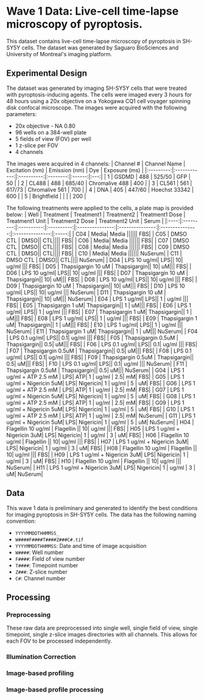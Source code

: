 # Wave 1 Data: Live-cell time-lapse microscopy of pyroptosis.

This dataset contains live-cell time-lapse microscopy of pyroptosis in SH-SY5Y cells.
The dataset was generated by Saguaro BioSciences and University of Montreal's imaging platform.

## Experimental Design
The dataset was generated by imaging SH-SY5Y cells that were treated with pyroptosis-inducing agents.
The cells were imaged every 3 hours for 48 hours using a 20x objective on a Yokogawa CQ1 cell voyager spinning disk confocal microscope.
The images were acquired with the following parameters:
* 20x objective - NA 0.80
* 96 wells on a 384-well plate
* 5 fields of view (FOV) per well
* 1 z-slice per FOV
* 4 channels

The images were acquired in 4 channels:
| Channel # | Channel Name | Excitation (nm) | Emission (nm) | Dye | Exposure (ms) |
|:---------:|:------------:|:----------:|:--------:|:------:|:---:|
| 1 | GSDMD | 488 | 525/50 | GFP | 50 |
| 2 | CL488 | 488 | 685/40 | Chromalive 488 | 400 |
| 3 | CL561 | 561 | 617/73 | Chromalive 561 | 700 |
| 4 | DNA | 405 | 447/60 | Hoechst 33342 | 600 |
| 5 | Brightfield | | | | 200 |

The following treatments were applied to the cells, a plate map is provided below:
| Well | Treatment | Treatment1 | Treatment2 | Treatment1 Dose | Treatment1 Unit | Treatment2 Dose | Treatment2 Unit | Serum |
|:----:|:---------:|:----------:|:----------:|:---------------:|:---------------:|:---------------:|:---------------:|:-----:|
| C04 | Media| Media |||||| FBS|
| C05 | DMSO CTL | DMSO|| CTL|||| FBS|
| C06 | Media| Media |||||| FBS|
| C07 | DMSO CTL | DMSO|| CTL|||| FBS|
| C08 | Media| Media |||||| FBS|
| C09 | DMSO CTL | DMSO|| CTL|||| FBS|
| C10 | Media| Media |||||| NuSerum|
| C11 | DMSO CTL | DMSO|| CTL|||| NuSerum|
| D04 | LPS 10 ug/ml| LPS|| 10| ug/ml ||| FBS|
| D05 | Thapsigargin 10 uM | Thapsigargin|| 10| uM||| FBS|
| D06 | LPS 10 ug/ml| LPS|| 10| ug/ml ||| FBS|
| D07 | Thapsigargin 10 uM | Thapsigargin|| 10| uM||| FBS|
| D08 | LPS 10 ug/ml| LPS|| 10| ug/ml ||| FBS|
| D09 | Thapsigargin 10 uM | Thapsigargin|| 10| uM||| FBS|
| D10 | LPS 10 ug/ml| LPS|| 10| ug/ml ||| NuSerum|
| D11 | Thapsigargin 10 uM | Thapsigargin|| 10| uM||| NuSerum|
| E04 | LPS 1 ug/ml| LPS|| 1 | ug/ml ||| FBS|
| E05 | Thapsigargin 1 uM| Thapsigargin|| 1 | uM||| FBS|
| E06 | LPS 1 ug/ml| LPS|| 1 | ug/ml ||| FBS|
| E07 | Thapsigargin 1 uM| Thapsigargin|| 1 | uM||| FBS|
| E08 | LPS 1 ug/ml| LPS|| 1 | ug/ml ||| FBS|
| E09 | Thapsigargin 1 uM| Thapsigargin|| 1 | uM||| FBS|
| E10 | LPS 1 ug/ml| LPS|| 1 | ug/ml ||| NuSerum|
| E11 | Thapsigargin 1 uM| Thapsigargin|| 1 | uM||| NuSerum|
| F04 | LPS 0.1 ug/ml| LPS|| 0.1| ug/ml ||| FBS|
| F05 | Thapsigargin 0.5uM | Thapsigargin|| 0.5| uM||| FBS|
| F06 | LPS 0.1 ug/ml| LPS|| 0.1| ug/ml ||| FBS|
| F07 | Thapsigargin 0.5uM | Thapsigargin|| 0.5| uM||| FBS|
| F08 | LPS 0.1 ug/ml| LPS|| 0.1| ug/ml ||| FBS|
| F09 | Thapsigargin 0.5uM | Thapsigargin|| 0.5| uM||| FBS|
| F10 | LPS 0.1 ug/ml| LPS|| 0.1| ug/ml ||| NuSerum|
| F11 | Thapsigargin 0.5uM | Thapsigargin|| 0.5| uM||| NuSerum|
| G04 | LPS 1 ug/ml + ATP 2.5 mM | LPS| ATP| 1 | ug/ml | 2.5| mM| FBS|
| G05 | LPS 1 ug/ml + Nigericin 5uM| LPS| Nigericin| 1 | ug/ml | 5 | uM| FBS|
| G06 | LPS 1 ug/ml + ATP 2.5 mM | LPS| ATP| 1 | ug/ml | 2.5| mM| FBS|
| G07 | LPS 1 ug/ml + Nigericin 5uM| LPS| Nigericin| 1 | ug/ml | 5 | uM| FBS|
| G08 | LPS 1 ug/ml + ATP 2.5 mM | LPS| ATP| 1 | ug/ml | 2.5| mM| FBS|
| G09 | LPS 1 ug/ml + Nigericin 5uM| LPS| Nigericin| 1 | ug/ml | 5 | uM| FBS|
| G10 | LPS 1 ug/ml + ATP 2.5 mM | LPS| ATP| 1 | ug/ml | 2.5| mM| NuSerum|
| G11 | LPS 1 ug/ml + Nigericin 5uM| LPS| Nigericin| 1 | ug/ml | 5 | uM| NuSerum|
| H04 | Flagellin 10 ug/ml | Flagellin || 10| ug/ml ||| FBS|
| H05 | LPS 1 ug/ml + Nigericin 3uM| LPS| Nigericin| 1 | ug/ml | 3 | uM| FBS|
| H06 | Flagellin 10 ug/ml | Flagellin || 10| ug/ml ||| FBS|
| H07 | LPS 1 ug/ml + Nigericin 3uM| LPS| Nigericin| 1 | ug/ml | 3 | uM| FBS|
| H08 | Flagellin 10 ug/ml | Flagellin || 10| ug/ml ||| FBS|
| H09 | LPS 1 ug/ml + Nigericin 3uM| LPS| Nigericin| 1 | ug/ml | 3 | uM| FBS|
| H10 | Flagellin 10 ug/ml | Flagellin || 10| ug/ml ||| NuSerum|
| H11 | LPS 1 ug/ml + Nigericin 3uM| LPS| Nigericin| 1 | ug/ml | 3 | uM| NuSerum|


## Data
This wave 1 data is preliminary and generated to identify the best conditions for imaging pyroptosis in SH-SY5Y cells.
The data has the following naming convention:
* `YYYYMMDDTHHMMSS_`
* `W####F####T####Z###C#.tif`
* `YYYYMMDDTHHMMSS`: Date and time of image acquisition
* `W####`: Well number
* `F####`: Field of view number
* `T####`: Timepoint number
* `Z###`: Z-slice number
* `C#`: Channel number

## Processing
### Preprocessing
These raw data are preprocessed into single well, single field of view, single timepoint, single z-slice images directories with all channels.
This allows for each FOV to be processed independently.

### Illumination Correction

### Image-based profiling

### Image-based profile processing
